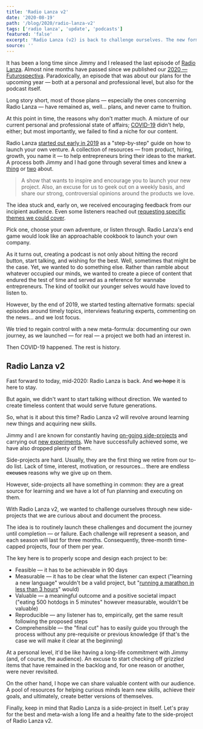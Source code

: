 ```yaml
---
title: 'Radio Lanza v2'
date: '2020-08-19'
path: '/blog/2020/radio-lanza-v2'
tags: ['radio lanza', 'update', 'podcasts']
featured: 'false'
excerpt: 'Radio Lanza (v2) is back to challenge ourselves. The new formula will revolve around routinely launching side-projects of ours and rigorously document the journey until completion — or failure.'
source: ''
---
```


It has been a long time since Jimmy and I released the last episode of [Radio Lanza](/blog/2019/radio-lanza). Almost nine months have passed since we published our [2020 — Futurospectiva](https://www.radiolanza.com/episodes/20). Paradoxically, an episode that was about our plans for the upcoming year — both at a personal and professional level, but also for the podcast itself.

Long story short, most of those plans — especially the ones concerning Radio Lanza — have remained as, well... plans, and never came to fruition.

At this point in time, the reasons why don't matter much. A mixture of our current personal and professional state of affairs; [COVID-19](/blog/2020/pause) didn't help, either; but most importantly, we failed to find a niche for our content.

Radio Lanza [started out early in 2019](https://www.radiolanza.com/episodes/0) as a "step-by-step" guide on how to launch your own venture. A collection of resources — from product, hiring, growth, you name it — to help entrepreneurs bring their ideas to the market. A process both Jimmy and I had gone through several times and knew a [thing](https://www.modemie.com) or [two](/work/iomando) about.

> A show that wants to inspire and encourage you to launch your new project. Also, an excuse for us to geek out on a weekly basis, and share our strong, controversial opinions around the products we love.

The idea stuck and, early on, we received encouraging feedback from our incipient audience. Even some listeners reached out [requesting specific themes we could cover](https://www.radiolanza.com/episodes/especial-aprender-a-programar).

Pick one, choose your own adventure, or listen through. Radio Lanza's end game would look like an approachable cookbook to launch your own company.

As it turns out, creating a podcast is not only about hitting the record button, start talking, and wishing for the best. Well, sometimes that might be the case. Yet, we wanted to do something else. Rather than ramble about whatever occupied our minds, we wanted to create a piece of content that endured the test of time and served as a reference for wannabe entrepreneurs. The kind of toolkit our younger selves would have loved to listen to.

However, by the end of 2019, we started testing alternative formats: special episodes around timely topics, interviews featuring experts, commenting on the news... and we lost focus.

We tried to regain control with a new meta-formula: documenting our own journey, as we launched — for real — a project we both had an interest in.

Then COVID-19 happened. The rest is history.

## Radio Lanza v2

Fast forward to today, mid-2020: Radio Lanza is back. And ~~we hope~~ it is here to stay.

But again, we didn't want to start talking without direction. We wanted to create timeless content that would serve future generations.

So, what is it about this time? Radio Lanza v2 will revolve around learning new things and acquiring new skills.

Jimmy and I are known for constantly having [on-going side-projects](/blog/2019/productizing-hacks) and carrying out [new experiments](/blog/2019/til). We have successfully achieved some, we have also dropped plenty of them.

Side-projects are hard. Usually, they are the first thing we retire from our to-do list. Lack of time, interest, motivation, or resources... there are endless ~~excuses~~ reasons why we give up on them.

However, side-projects all have something in common: they are a great source for learning and we have a lot of fun planning and executing on them.

With Radio Lanza v2, we wanted to challenge ourselves through new side-projects that we are curious about and document the process.

The idea is to routinely launch these challenges and document the journey until completion — or failure. Each challenge will represent a season, and each season will last for three months. Consequently, three-month time-capped projects, four of them per year.

The key here is to properly scope and design each project to be:

- Feasible — it has to be achievable in 90 days
- Measurable — it has to be clear what the listener can expect ("learning a new language" wouldn't be a valid project, but "[running a marathon in less than 3 hours](/blog/2018/going-sub3)" would)
- Valuable — a meaningful outcome and a positive societal impact ("eating 500 hotdogs in 5 minutes" however measurable, wouldn't be valuable)
- Reproducible — any listener has to, empirically, get the same result following the proposed steps
- Comprehensible — the "final cut" has to easily guide you through the process without any pre-requisite or previous knowledge (if that's the case we will make it clear at the beginning)

At a personal level, it'd be like having a long-life commitment with Jimmy (and, of course, the audience). An excuse to start checking off grizzled items that have remained in the backlog and, for one reason or another, were never revisited.

On the other hand, I hope we can share valuable content with our audience. A pool of resources for helping curious minds learn new skills, achieve their goals, and ultimately, create better versions of themselves.

Finally, keep in mind that Radio Lanza is a side-project in itself. Let's pray for the best and meta-wish a long life and a healthy fate to the side-project of Radio Lanza v2.
